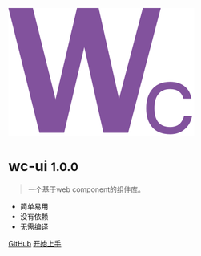 ![logo](./_media/icon.svg)

# wc-ui <small>1.0.0</small>

> 一个基于web component的组件库。

- 简单易用
- 没有依赖
- 无需编译

[GitHub](https://github.com/Apisit-Lee/wc-ui)
[开始上手](https://apisit-lee.github.io/wc-ui/#/zh-cn/guide ':target=_self')